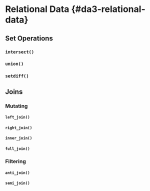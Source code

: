 # Relational Data {#da3-relational-data}

## Set Operations

### `intersect()`

### `union()`

### `setdiff()`

## Joins

### Mutating

#### `left_join()`

#### `right_join()`

#### `inner_join()`

#### `full_join()`

### Filtering


#### `anti_join()`

#### `semi_join()`
